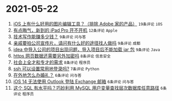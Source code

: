 # 2021-05-22

1. [iOS 上有什么好用的图片编辑工具？（排除 Adobe 家的产品）](https://www.v2ex.com/t/778490) `19条评论` `iOS`
1. [有点晦气，新到的 iPad Pro 开不开机](https://www.v2ex.com/t/778493) `12条评论` `Apple`
1. [技术写作能赚多少钱？](https://www.v2ex.com/t/778497) `9条评论` `问与答`
1. [亲戚要拍公司宣传片，请问有什么好的途径找人做吗](https://www.v2ex.com/t/778488) `9条评论` `成都`
1. [idea 中导入公司的项目出现问题，导入项目后不能加载 jar 包](https://www.v2ex.com/t/778487) `9条评论` `Java`
1. [https 网页数据还需要另外加密吗](https://www.v2ex.com/t/778499) `8条评论` `信息安全`
1. [社会上全才和专才的需求](https://www.v2ex.com/t/778492) `8条评论` `程序员`
1. [ssh 可以设置常用地登录吗?](https://www.v2ex.com/t/778496) `7条评论` `Python`
1. [在外地怎么办婚礼？](https://www.v2ex.com/t/778505) `6条评论` `问与答`
1. [iOS 14 无法使用 Outlook 登陆 Exchange 邮箱](https://www.v2ex.com/t/778494) `6条评论` `问与答`
1. [这个 SQL 有水平吗？巧妙利用 MySQL 用户变量查找层次数据库任意路径](https://www.v2ex.com/t/778486) `6条评论` `程序员`
